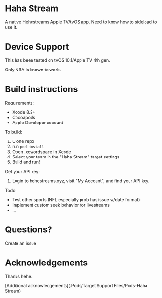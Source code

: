 # Haha Stream

A native Hehestreams Apple TV/tvOS app. Need to know how to sideload to use it.

# Device Support

This has been tested on tvOS 10.1/Apple TV 4th gen.

Only NBA is known to work.

# Build instructions

Requirements:

- Xcode 8.2+
- Cocoapods
- Apple Developer account

To build:

1. Clone repo
2. run `pod install`
3. Open .xcwordspace in Xcode
4. Select your team in the "Haha Stream" target settings
5. Build and run!

Get your API key:

1. Login to hehestreams.xyz, visit "My Account", and find your API key.

Todo: 

- Test other sports (NFL especially prob has issue w/date format)
- Implement custom seek behavior for livestreams
- ...

# Questions?

[Create an issue](https://github.com/wftllc/hahastream/issues)

# Acknowledgements

Thanks hehe.

[Additional acknowledgements](.Pods/Target Support Files/Pods-Haha Stream)
